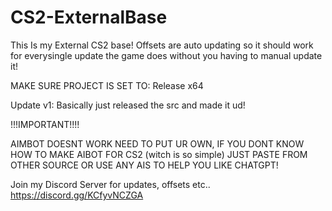 # CS2-ExternalBase
This Is my External CS2 base! Offsets are auto updating so it should work for everysingle update the game does without you having to manual update it!

 MAKE SURE PROJECT IS SET TO: Release x64
 
Update v1:
Basically just released the src and made it ud! 

!!!IMPORTANT!!!!

AIMBOT DOESNT WORK NEED TO PUT UR OWN, IF YOU DONT KNOW HOW TO MAKE AIBOT FOR CS2 (witch is so simple) JUST PASTE FROM OTHER SOURCE OR USE ANY AIS TO HELP YOU LIKE CHATGPT!

Join my Discord Server for updates, offsets etc.. https://discord.gg/KCfyvNCZGA

